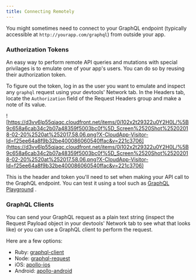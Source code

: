 ```yaml
---
title: Connecting Remotely
---
```


You might sometimes need to connect to your GraphQL endpoint (typically accessible at `http://yourapp.com/graphql`) from outside your app.

### Authorization Tokens

An easy way to perform remote API queries and mutations with special privilages is to emulate one of your app's users. You can do so by reusing their authorization token. 

To figure out the token, log in as the user you want to emulate and inspect any `graphql` request using your devtools' Network tab. In the Headers tab, locate the `Authorization` field of the Request Headers group and make a note of its value. 

![https://d3vv6lp55qjaqc.cloudfront.net/items/0i102x2t29322u0Y2H0L/%5B9c658a6cab34c2b07a48359f5003bc0f%5D_Screen%2520Shot%25202018-02-20%2520at%252017.58.06.png?X-CloudApp-Visitor-Id=f25ee64a8f9b32be400086060540ffac&v=221c3706](https://d3vv6lp55qjaqc.cloudfront.net/items/0i102x2t29322u0Y2H0L/%5B9c658a6cab34c2b07a48359f5003bc0f%5D_Screen%2520Shot%25202018-02-20%2520at%252017.58.06.png?X-CloudApp-Visitor-Id=f25ee64a8f9b32be400086060540ffac&v=221c3706)

This is the header and token you'll need to set when making your API call to the GraphQL endpoint. You can test it using a tool such as [GraphQL Playground](https://github.com/graphcool/graphql-playground)
.

### GraphQL Clients

You can send your GraphQL request as a plain text string (inspect the Request Payload object in your devtools' Network tab to see what that looks like) or you can use a GraphQL client to perform the request. 

Here are a few options: 

- Ruby: [graphql-client](https://github.com/github/graphql-client)
- Node: [graphql-request](https://github.com/graphcool/graphql-request)
- iOS: [apollo-ios](https://github.com/apollographql/apollo-ios) 
- Android: [apollo-android](https://github.com/apollographql/apollo-android)